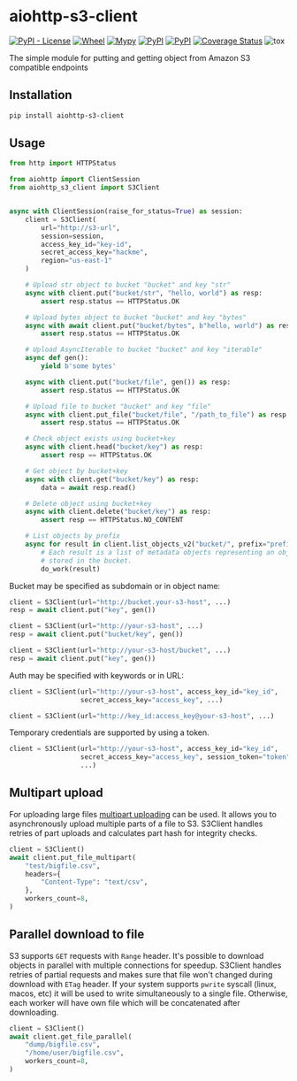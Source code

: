 aiohttp-s3-client
================

[![PyPI - License](https://img.shields.io/pypi/l/aiohttp-s3-client)](https://pypi.org/project/aiohttp-s3-client) [![Wheel](https://img.shields.io/pypi/wheel/aiohttp-s3-client)](https://pypi.org/project/aiohttp-s3-client) [![Mypy](http://www.mypy-lang.org/static/mypy_badge.svg)]() [![PyPI](https://img.shields.io/pypi/v/aiohttp-s3-client)](https://pypi.org/project/aiohttp-s3-client) [![PyPI](https://img.shields.io/pypi/pyversions/aiohttp-s3-client)](https://pypi.org/project/aiohttp-s3-client) [![Coverage Status](https://coveralls.io/repos/github/mosquito/aiohttp-s3-client/badge.svg?branch=master)](https://coveralls.io/github/mosquito/aiohttp-s3-client?branch=master) ![tox](https://github.com/mosquito/aiohttp-s3-client/workflows/tox/badge.svg?branch=master)

The simple module for putting and getting object from Amazon S3 compatible endpoints

## Installation

```bash
pip install aiohttp-s3-client
```

## Usage

```python
from http import HTTPStatus

from aiohttp import ClientSession
from aiohttp_s3_client import S3Client


async with ClientSession(raise_for_status=True) as session:
    client = S3Client(
        url="http://s3-url",
        session=session,
        access_key_id="key-id",
        secret_access_key="hackme",
        region="us-east-1"
    )

    # Upload str object to bucket "bucket" and key "str"
    async with client.put("bucket/str", "hello, world") as resp:
        assert resp.status == HTTPStatus.OK

    # Upload bytes object to bucket "bucket" and key "bytes"
    async with await client.put("bucket/bytes", b"hello, world") as resp:
        assert resp.status == HTTPStatus.OK

    # Upload AsyncIterable to bucket "bucket" and key "iterable"
    async def gen():
        yield b'some bytes'

    async with client.put("bucket/file", gen()) as resp:
        assert resp.status == HTTPStatus.OK

    # Upload file to bucket "bucket" and key "file"
    async with client.put_file("bucket/file", "/path_to_file") as resp:
        assert resp.status == HTTPStatus.OK

    # Check object exists using bucket+key
    async with client.head("bucket/key") as resp:
        assert resp == HTTPStatus.OK

    # Get object by bucket+key
    async with client.get("bucket/key") as resp:
        data = await resp.read()

    # Delete object using bucket+key
    async with client.delete("bucket/key") as resp:
        assert resp == HTTPStatus.NO_CONTENT

    # List objects by prefix
    async for result in client.list_objects_v2("bucket/", prefix="prefix"):
        # Each result is a list of metadata objects representing an object
        # stored in the bucket.
        do_work(result)
```

Bucket may be specified as subdomain or in object name:
```python
client = S3Client(url="http://bucket.your-s3-host", ...)
resp = await client.put("key", gen())

client = S3Client(url="http://your-s3-host", ...)
resp = await client.put("bucket/key", gen())

client = S3Client(url="http://your-s3-host/bucket", ...)
resp = await client.put("key", gen())
```

Auth may be specified with keywords or in URL:
```python
client = S3Client(url="http://your-s3-host", access_key_id="key_id",
                  secret_access_key="access_key", ...)

client = S3Client(url="http://key_id:access_key@your-s3-host", ...)
```

Temporary credentials are supported by using a token.

```python
client = S3Client(url="http://your-s3-host", access_key_id="key_id",
                  secret_access_key="access_key", session_token="token",
                  ...)
```

## Multipart upload

For uploading large files [multipart uploading](https://docs.aws.amazon.com/AmazonS3/latest/userguide/mpuoverview.html)
can be used. It allows you to asynchronously upload multiple parts of a file
to S3.
S3Client handles retries of part uploads and calculates part hash for integrity checks.

```python
client = S3Client()
await client.put_file_multipart(
    "test/bigfile.csv",
    headers={
    	"Content-Type": "text/csv",
    },
    workers_count=8,
)
```

## Parallel download to file

S3 supports `GET` requests with `Range` header. It's possible to download
objects in parallel with multiple connections for speedup.
S3Client handles retries of partial requests and makes sure that file won't
changed during download with `ETag` header.
If your system supports `pwrite` syscall (linux, macos, etc) it will be used to
write simultaneously to a single file. Otherwise, each worker will have own file
which will be concatenated after downloading.

```python
client = S3Client()
await client.get_file_parallel(
    "dump/bigfile.csv",
    "/home/user/bigfile.csv",
    workers_count=8,
)
```
